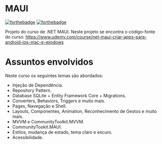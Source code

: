 # MAUI
[![forthebadge](https://forthebadge.com/images/badges/made-with-c-sharp.svg)](http://forthebadge.com)
[![forthebadge](http://forthebadge.com/images/badges/built-with-love.svg)](http://forthebadge.com)

Projeto do curso de .NET MAUI. Neste projeto se encontra o código-fonte do curso: https://www.udemy.com/course/net-maui-criar-apps-para-android-ios-mac-e-windows

# Assuntos envolvidos
Neste curso os seguintes temas são abordados:
- Injeção de Dependência.
- Repository Pattern.
- Database SQLite + Entity Framework Core + Migrations.
- Converters, Behaviors, Triggers e muito mais.
- Pages, Navegação e Shell.
- Layouts, Componentes, Animation, Reconhecimento de Gestos e muito mais.
- MVVM e CommunityToolkit.MVVM.
- CommunityTookit.MAUI.
- Estilos, mudança de estado, tema claro e escuro.
- Acessibilidade.